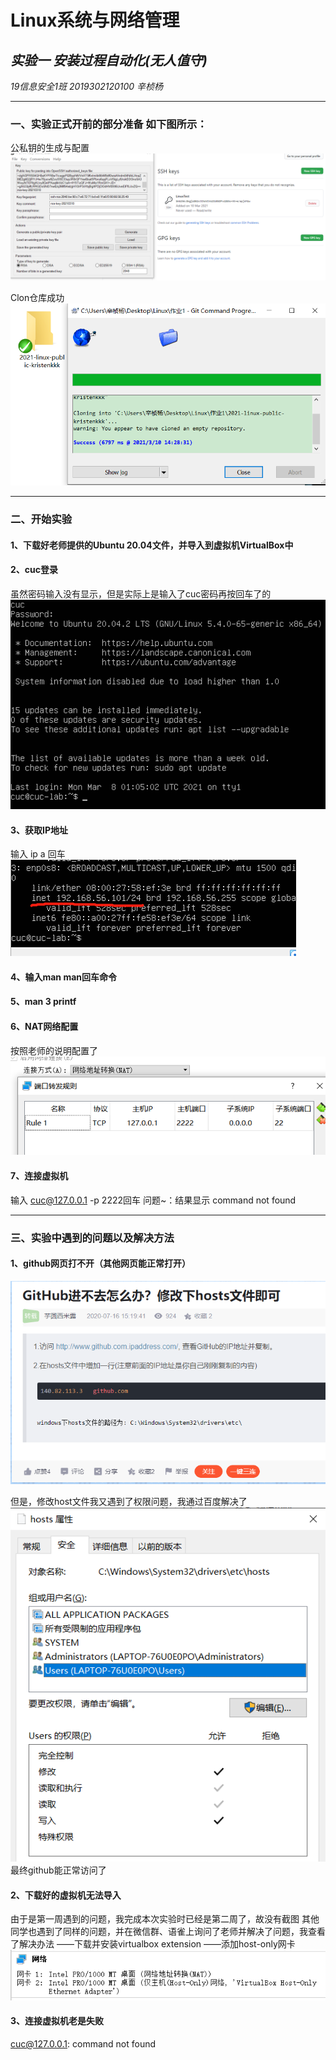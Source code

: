 # Linux系统与网络管理
## *实验一 安装过程自动化(无人值守)*

*19信息安全1班 2019302120100   辛桢杨*

---

### 一、实验正式开前的部分准备 如下图所示：

公私钥的生成与配置
![公私钥的生成与配置](./img/公私钥的生成与配置.png)

Clon仓库成功
![Clon仓库成功](./img/Clon仓库成功.png)

---

### 二、开始实验

#### 1、下载好老师提供的Ubuntu 20.04文件，并导入到虚拟机VirtualBox中

#### 2、cuc登录
虽然密码输入没有显示，但是实际上是输入了cuc密码再按回车了的
![cuc登录](./img/cuc登录.png)

#### 3、获取IP地址
输入 ip a 回车
![IP](./img/IP.PNG)

#### 4、输入man man回车命令

#### 5、man 3 printf

#### 6、NAT网络配置
按照老师的说明配置了
![NAT网络配置](./img/NAT网络配置.png)

#### 7、连接虚拟机
输入 cuc@127.0.0.1 -p 2222回车
问题~：结果显示 command not found


---

### 三、实验中遇到的问题以及解决方法

#### 1、github网页打不开（其他网页能正常打开）
![CSDN上解决github网页打不开的方法](./img/解决github网页打不开的问题.png)

但是，修改host文件我又遇到了权限问题，我通过百度解决了
![hosts文件修改权限](./img/hosts文件修改权限.png)
最终github能正常访问了

#### 2、下载好的虚拟机无法导入
由于是第一周遇到的问题，我完成本次实验时已经是第二周了，故没有截图
其他同学也遇到了同样的问题，并在微信群、语雀上询问了老师并解决了问题，我查看了解决办法
——下载并安装virtualbox extension
——添加host-only网卡
![网络配置](./img/网络配置.png)

#### 3、连接虚拟机老是失败
cuc@127.0.0.1: command not found